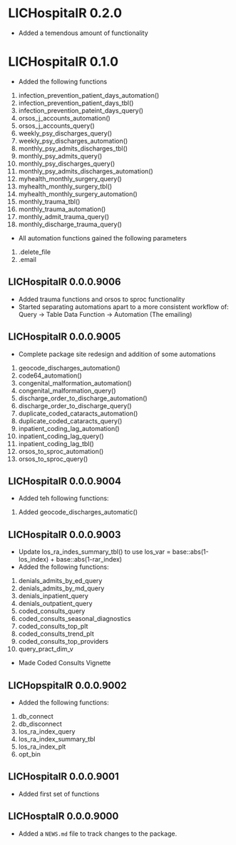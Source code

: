 # LICHospitalR 0.2.0
* Added a temendous amount of functionality

# LICHospitalR 0.1.0
* Added the following functions
1. infection_prevention_patient_days_automation()
2. infection_prevention_patient_days_tbl()
3. infection_prevention_pateint_days_query()
4. orsos_j_accounts_automation()
5. orsos_j_accounts_query()
6. weekly_psy_discharges_query()
7. weekly_psy_discharges_automation()
8. monthly_psy_admits_discharges_tbl()
9. monthly_psy_admits_query()
10. monthly_psy_discharges_query()
11. monthly_psy_admits_discharges_automation()
12. myhealth_monthly_surgery_query()
13. myhealth_monthly_surgery_tbl()
14. myhealth_monthly_surgery_automation()
15. monthly_trauma_tbl()
16. monthly_trauma_automation()
17. monthly_admit_trauma_query()
18. monthly_discharge_trauma_query()
* All automation functions gained the following parameters
1. .delete_file
2. .email

## LICHospitalR 0.0.0.9006
* Added trauma functions and orsos to sproc functionality
* Started separating automations apart to a more consistent workflow of:
Query -> Table Data Function -> Automation (The emailing)

## LICHospitalR 0.0.0.9005
* Complete package site redesign and addition of some automations
1. geocode_discharges_automation()
2. code64_automation()
3. congenital_malformation_automation()
4. congenital_malformation_query()
5. discharge_order_to_discharge_automation()
6. discharge_order_to_discharge_query()
7. duplicate_coded_cataracts_automation()
8. duplicate_coded_cataracts_query()
9. inpatient_coding_lag_automation()
10. inpatient_coding_lag_query()
11. inpatient_coding_lag_tbl()
12. orsos_to_sproc_automation()
13. orsos_to_sproc_query()

## LICHospitalR 0.0.0.9004
* Added teh following functions:
1. Added geocode_discharges_automatic()

## LICHospitalR 0.0.0.9003
* Update los_ra_indes_summary_tbl() to use los_var = base::abs(1-los_index) + base::abs(1-rar_index)
* Added the following functions:
1. denials_admits_by_ed_query
2. denials_admits_by_md_query
3. denials_inpatient_query
4. denials_outpatient_query
5. coded_consults_query
6. coded_consults_seasonal_diagnostics
7. coded_consults_top_plt
8. coded_consults_trend_plt
9. coded_consults_top_providers
10. query_pract_dim_v
* Made Coded Consults Vignette

## LICHopspitalR 0.0.0.9002
* Added the following functions:
1. db_connect
2. db_disconnect
3. los_ra_index_query
4. los_ra_index_summary_tbl
5. los_ra_index_plt
6. opt_bin

## LICHospitalR 0.0.0.9001
* Added first set of functions

## LICHosptalR 0.0.0.9000

* Added a `NEWS.md` file to track changes to the package.
